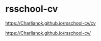 # rsschool-cv
https://Charlianok.github.io/rsschool-cv/cv

https://Charlianok.github.io/rsschool-cv/